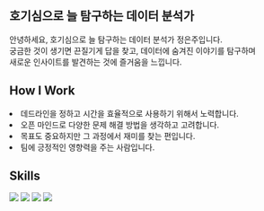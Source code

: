 
## 호기심으로 늘 탐구하는 데이터 분석가

안녕하세요, 호기심으로 늘 탐구하는 데이터 분석가 정은주입니다. <br>
궁금한 것이 생기면 끈질기게 답을 찾고, 데이터에 숨겨진 이야기를 탐구하며 <br>
새로운 인사이트를 발견하는 것에 즐거움을 느낍니다. 

## How I Work
<li>데드라인을 정하고 시간을 효율적으로 사용하기 위해서 노력합니다.</li>
<li>오픈 마인드로 다양한 문제 해결 방법을 생각하고 고려합니다.</li>
<li>목표도 중요하지만 그 과정에서 재미를 찾는 편입니다.</li>
<li>팀에 긍정적인 영향력을 주는 사람입니다.</li>

## Skills
<div style="text-align: left;">
    <div style="margin: ; text-align: left;" "text-align: left;"> <img src="https://img.shields.io/badge/MySQL-4479A1?style=for-the-badge&logo=MySQL&logoColor=white">
          <img src="https://img.shields.io/badge/Python-3776AB?style=for-the-badge&logo=Python&logoColor=white">
          <img src="https://img.shields.io/badge/Slack-4A154B?style=for-the-badge&logo=Slack&logoColor=white">
          <img src="https://img.shields.io/badge/Notion-000000?style=for-the-badge&logo=Notion&logoColor=white">
          </div>
    </div>
    
